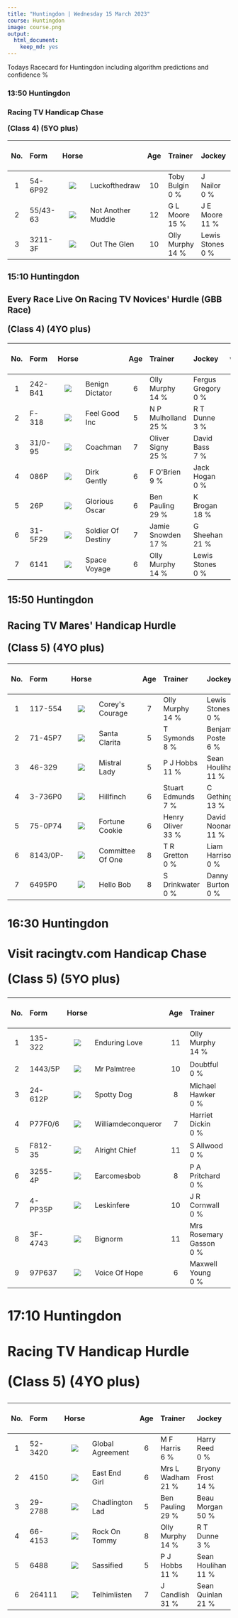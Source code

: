 ```yaml
---
title: "Huntingdon | Wednesday 15 March 2023"
course: Huntingdon
image: course.png
output:
  html_document:
    keep_md: yes
---
```





Todays Racecard for Huntingdon including algorithm predictions and confidence %


<h3>  13:50 Huntingdon <h3> 

Racing TV Handicap Chase 

(Class 4) (5YO plus) 

<div class="table-responsive"> 
<table class="racecard table table-hover" style="width: auto !important; margin-left: auto; margin-right: auto;">
 <thead>
  <tr>
   <th style="text-align:center;"> No. </th>
   <th style="text-align:left;"> Form </th>
   <th style="text-align:center;"> Horse </th>
   <th style="text-align:left;">  </th>
   <th style="text-align:center;"> Age </th>
   <th style="text-align:left;"> Trainer </th>
   <th style="text-align:left;"> Jockey </th>
   <th style="text-align:center;"> weight </th>
   <th style="text-align:center;"> OR <br> DSLR </th>
   <th style="text-align:center;"> VDW <br> Alt VDW </th>
   <th style="text-align:center;"> Pred Score </th>
   <th style="text-align:center;"> Predicted Position </th>
   <th style="text-align:center;"> Win % </th>
  </tr>
 </thead>
<tbody>
  <tr>
   <td style="text-align:center;width: 65px; "> 1 </td>
   <td style="text-align:left;"> 54-6P92 </td>
   <td style="text-align:center;width: 40px; ">  <html><body><img src="https://www.attheraces.com/images/silks/20230315/20230315hun135001.png?v=2"></body></html>
</td>
   <td style="text-align:left;"> Luckofthedraw </td>
   <td style="text-align:center;"> 10 </td>
   <td style="text-align:left;"> Toby Bulgin <br> <div class="badge rounded-pill cool "> 0 % <div> </div>
</div>
</td>
   <td style="text-align:left;"> J Nailor <br> <div class="badge rounded-pill cool "> 0 % <div> </div>
</div>
</td>
   <td style="text-align:center;"> 11-6 </td>
   <td style="text-align:center;"> 110 <br> 7 </td>
   <td style="text-align:center;"> 21 </td>
   <td style="text-align:center;"> -0.196 </td>
   <td style="text-align:center;"> 2 </td>
   <td style="text-align:center;"> <div class="progress" style="height:5px">     <div class="progress-bar rounded-3 bg-primary" role="progressbar" style="width: 58.9% " aria-valuenow="25" aria-valuemin="0" aria-valuemax="100"></div> </div> <br> 58.9% </td>
  </tr>
  <tr>
   <td style="text-align:center;width: 65px; "> 2 </td>
   <td style="text-align:left;"> 55/43-63 </td>
   <td style="text-align:center;width: 40px; ">  <html><body><img src="https://www.attheraces.com/images/silks/20230315/20230315hun135002.png?v=2"></body></html>
</td>
   <td style="text-align:left;"> Not Another Muddle </td>
   <td style="text-align:center;"> 12 </td>
   <td style="text-align:left;"> G L Moore <br> <div class="badge rounded-pill average "> 15 % <div> </div>
</div>
</td>
   <td style="text-align:left;"> J E Moore <br> <div class="badge rounded-pill average "> 11 % <div> </div>
</div>
</td>
   <td style="text-align:center;"> 11-5 </td>
   <td style="text-align:center;"> 109 <br> 18 </td>
   <td style="text-align:center;"> 12 </td>
   <td style="text-align:center;"> 2.454 </td>
   <td style="text-align:center;"> 3 </td>
   <td style="text-align:center;"> <div class="progress" style="height:5px">     <div class="progress-bar rounded-3 bg-primary" role="progressbar" style="width: 4.7% " aria-valuenow="25" aria-valuemin="0" aria-valuemax="100"></div> </div> <br> 4.7% </td>
  </tr>
  <tr>
   <td style="text-align:center;width: 65px; "> 3 </td>
   <td style="text-align:left;"> 3211-3F </td>
   <td style="text-align:center;width: 40px; ">  <html><body><img src="https://www.attheraces.com/images/silks/20230315/20230315hun135003.png?v=2"></body></html>
</td>
   <td style="text-align:left;"> Out The Glen </td>
   <td style="text-align:center;"> 10 </td>
   <td style="text-align:left;"> Olly Murphy <br> <div class="badge rounded-pill average "> 14 % <div> </div>
</div>
</td>
   <td style="text-align:left;"> Lewis Stones  <br> <div class="badge rounded-pill cool "> 0 % <div> </div>
</div>
</td>
   <td style="text-align:center;"> 11-2 </td>
   <td style="text-align:center;"> 106 <br> 38 </td>
   <td style="text-align:center;"> 14 </td>
   <td style="text-align:center;"> -0.412 </td>
   <td style="text-align:center;"> 1 </td>
   <td style="text-align:center;"> <div class="progress" style="height:5px">     <div class="progress-bar rounded-3 bg-primary" role="progressbar" style="width: 36.4% " aria-valuenow="25" aria-valuemin="0" aria-valuemax="100"></div> </div> <br> 36.4% </td>
  </tr>
</tbody>
</table><div>
<h3>  15:10 Huntingdon <h3> 

Every Race Live On Racing TV Novices' Hurdle (GBB Race) 

(Class 4) (4YO plus) 

<div class="table-responsive"> 
<table class="racecard table table-hover" style="width: auto !important; margin-left: auto; margin-right: auto;">
 <thead>
  <tr>
   <th style="text-align:center;"> No. </th>
   <th style="text-align:left;"> Form </th>
   <th style="text-align:center;"> Horse </th>
   <th style="text-align:left;">  </th>
   <th style="text-align:center;"> Age </th>
   <th style="text-align:left;"> Trainer </th>
   <th style="text-align:left;"> Jockey </th>
   <th style="text-align:center;"> weight </th>
   <th style="text-align:center;"> OR <br> DSLR </th>
   <th style="text-align:center;"> VDW <br> Alt VDW </th>
   <th style="text-align:center;"> Pred Score </th>
   <th style="text-align:center;"> Predicted Position </th>
   <th style="text-align:center;"> Win % </th>
  </tr>
 </thead>
<tbody>
  <tr>
   <td style="text-align:center;width: 65px; "> 1 </td>
   <td style="text-align:left;"> 242-B41 </td>
   <td style="text-align:center;width: 40px; ">  <html><body><img src="https://www.attheraces.com/images/silks/20230315/20230315hun151001.png?v=2"></body></html>
</td>
   <td style="text-align:left;"> Benign Dictator </td>
   <td style="text-align:center;"> 6 </td>
   <td style="text-align:left;"> Olly Murphy <br> <div class="badge rounded-pill average "> 14 % <div> </div>
</div>
</td>
   <td style="text-align:left;"> Fergus Gregory <br> <div class="badge rounded-pill cool "> 0 % <div> </div>
</div>
</td>
   <td style="text-align:center;"> 11-12 </td>
   <td style="text-align:center;"> 119 <br> 32 </td>
   <td style="text-align:center;"> 15 </td>
   <td style="text-align:center;"> -3.640 </td>
   <td style="text-align:center;"> 1 </td>
   <td style="text-align:center;"> <div class="progress" style="height:5px">     <div class="progress-bar rounded-3 bg-primary" role="progressbar" style="width: 79.8% " aria-valuenow="25" aria-valuemin="0" aria-valuemax="100"></div> </div> <br> 79.8% </td>
  </tr>
  <tr>
   <td style="text-align:center;width: 65px; "> 2 </td>
   <td style="text-align:left;"> F-318 </td>
   <td style="text-align:center;width: 40px; ">  <html><body><img src="https://www.attheraces.com/images/silks/20230315/20230315hun151002.png?v=2"></body></html>
</td>
   <td style="text-align:left;"> Feel Good Inc </td>
   <td style="text-align:center;"> 5 </td>
   <td style="text-align:left;"> N P Mulholland <br> <div class="badge rounded-pill hot "> 25 % <div> </div>
</div>
</td>
   <td style="text-align:left;"> R T Dunne <br> <div class="badge rounded-pill cool "> 3 % <div> </div>
</div>
</td>
   <td style="text-align:center;"> 11-12 </td>
   <td style="text-align:center;"> 0 <br> 25 </td>
   <td style="text-align:center;"> 12 </td>
   <td style="text-align:center;"> -2.454 </td>
   <td style="text-align:center;"> 3 </td>
   <td style="text-align:center;"> <div class="progress" style="height:5px">     <div class="progress-bar rounded-3 bg-primary" role="progressbar" style="width: 0% " aria-valuenow="25" aria-valuemin="0" aria-valuemax="100"></div> </div> <br> 0% </td>
  </tr>
  <tr>
   <td style="text-align:center;width: 65px; "> 3 </td>
   <td style="text-align:left;"> 31/0-95 </td>
   <td style="text-align:center;width: 40px; ">  <html><body><img src="https://www.attheraces.com/images/silks/20230315/20230315hun151003.png?v=2"></body></html>
</td>
   <td style="text-align:left;"> Coachman </td>
   <td style="text-align:center;"> 7 </td>
   <td style="text-align:left;"> Oliver Signy <br> <div class="badge rounded-pill hot "> 25 % <div> </div>
</div>
</td>
   <td style="text-align:left;"> David Bass <br> <div class="badge rounded-pill cool "> 7 % <div> </div>
</div>
</td>
   <td style="text-align:center;"> 11-5 </td>
   <td style="text-align:center;"> 0 <br> 60 </td>
   <td style="text-align:center;"> 24 </td>
   <td style="text-align:center;"> -2.238 </td>
   <td style="text-align:center;"> 4 </td>
   <td style="text-align:center;"> <div class="progress" style="height:5px">     <div class="progress-bar rounded-3 bg-primary" role="progressbar" style="width: 11.5% " aria-valuenow="25" aria-valuemin="0" aria-valuemax="100"></div> </div> <br> 11.5% </td>
  </tr>
  <tr>
   <td style="text-align:center;width: 65px; "> 4 </td>
   <td style="text-align:left;"> 086P </td>
   <td style="text-align:center;width: 40px; ">  <html><body><img src="https://www.attheraces.com/images/silks/20230315/20230315hun151004.png?v=2"></body></html>
</td>
   <td style="text-align:left;"> Dirk Gently </td>
   <td style="text-align:center;"> 6 </td>
   <td style="text-align:left;"> F O'Brien <br> <div class="badge rounded-pill cool "> 9 % <div> </div>
</div>
</td>
   <td style="text-align:left;"> Jack Hogan  <br> <div class="badge rounded-pill cool "> 0 % <div> </div>
</div>
</td>
   <td style="text-align:center;"> 11-5 </td>
   <td style="text-align:center;"> 0 <br> 18 </td>
   <td style="text-align:center;"> 24 </td>
   <td style="text-align:center;"> 1.017 </td>
   <td style="text-align:center;"> 7 </td>
   <td style="text-align:center;"> <div class="progress" style="height:5px">     <div class="progress-bar rounded-3 bg-primary" role="progressbar" style="width: 0% " aria-valuenow="25" aria-valuemin="0" aria-valuemax="100"></div> </div> <br> 0% </td>
  </tr>
  <tr>
   <td style="text-align:center;width: 65px; "> 5 </td>
   <td style="text-align:left;"> 26P </td>
   <td style="text-align:center;width: 40px; ">  <html><body><img src="https://www.attheraces.com/images/silks/20230315/20230315hun151005.png?v=2"></body></html>
</td>
   <td style="text-align:left;"> Glorious Oscar </td>
   <td style="text-align:center;"> 6 </td>
   <td style="text-align:left;"> Ben Pauling <br> <div class="badge rounded-pill hot "> 29 % <div> </div>
</div>
</td>
   <td style="text-align:left;"> K Brogan <br> <div class="badge rounded-pill average "> 18 % <div> </div>
</div>
</td>
   <td style="text-align:center;"> 11-5 </td>
   <td style="text-align:center;"> 0 <br> 73 </td>
   <td style="text-align:center;"> 18 </td>
   <td style="text-align:center;"> -2.047 </td>
   <td style="text-align:center;"> 5 </td>
   <td style="text-align:center;"> <div class="progress" style="height:5px">     <div class="progress-bar rounded-3 bg-primary" role="progressbar" style="width: 0% " aria-valuenow="25" aria-valuemin="0" aria-valuemax="100"></div> </div> <br> 0% </td>
  </tr>
  <tr>
   <td style="text-align:center;width: 65px; "> 6 </td>
   <td style="text-align:left;"> 31-5F29 </td>
   <td style="text-align:center;width: 40px; ">  <html><body><img src="https://www.attheraces.com/images/silks/20230315/20230315hun151006.png?v=2"></body></html>
</td>
   <td style="text-align:left;"> Soldier Of Destiny </td>
   <td style="text-align:center;"> 7 </td>
   <td style="text-align:left;"> Jamie Snowden <br> <div class="badge rounded-pill average "> 17 % <div> </div>
</div>
</td>
   <td style="text-align:left;"> G Sheehan <br> <div class="badge rounded-pill hot "> 21 % <div> </div>
</div>
</td>
   <td style="text-align:center;"> 11-5 </td>
   <td style="text-align:center;"> 122 <br> 47 </td>
   <td style="text-align:center;"> 21 </td>
   <td style="text-align:center;"> 0.713 </td>
   <td style="text-align:center;"> 6 </td>
   <td style="text-align:center;"> <div class="progress" style="height:5px">     <div class="progress-bar rounded-3 bg-primary" role="progressbar" style="width: 0% " aria-valuenow="25" aria-valuemin="0" aria-valuemax="100"></div> </div> <br> 0% </td>
  </tr>
  <tr>
   <td style="text-align:center;width: 65px; "> 7 </td>
   <td style="text-align:left;"> 6141 </td>
   <td style="text-align:center;width: 40px; ">  <html><body><img src="https://www.attheraces.com/images/silks/20230315/20230315hun151007.png?v=2"></body></html>
</td>
   <td style="text-align:left;"> Space Voyage </td>
   <td style="text-align:center;"> 6 </td>
   <td style="text-align:left;"> Olly Murphy <br> <div class="badge rounded-pill average "> 14 % <div> </div>
</div>
</td>
   <td style="text-align:left;"> Lewis Stones  <br> <div class="badge rounded-pill cool "> 0 % <div> </div>
</div>
</td>
   <td style="text-align:center;"> 11-5 </td>
   <td style="text-align:center;"> 117 <br> 43 </td>
   <td style="text-align:center;"> 6 </td>
   <td style="text-align:center;"> -3.067 </td>
   <td style="text-align:center;"> 2 </td>
   <td style="text-align:center;"> <div class="progress" style="height:5px">     <div class="progress-bar rounded-3 bg-primary" role="progressbar" style="width: 8.7% " aria-valuenow="25" aria-valuemin="0" aria-valuemax="100"></div> </div> <br> 8.7% </td>
  </tr>
</tbody>
</table><div>
<h3>  15:50 Huntingdon <h3> 

Racing TV Mares' Handicap Hurdle 

(Class 5) (4YO plus) 

<div class="table-responsive"> 
<table class="racecard table table-hover" style="width: auto !important; margin-left: auto; margin-right: auto;">
 <thead>
  <tr>
   <th style="text-align:center;"> No. </th>
   <th style="text-align:left;"> Form </th>
   <th style="text-align:center;"> Horse </th>
   <th style="text-align:left;">  </th>
   <th style="text-align:center;"> Age </th>
   <th style="text-align:left;"> Trainer </th>
   <th style="text-align:left;"> Jockey </th>
   <th style="text-align:center;"> weight </th>
   <th style="text-align:center;"> OR <br> DSLR </th>
   <th style="text-align:center;"> VDW <br> Alt VDW </th>
   <th style="text-align:center;"> Pred Score </th>
   <th style="text-align:center;"> Predicted Position </th>
   <th style="text-align:center;"> Win % </th>
  </tr>
 </thead>
<tbody>
  <tr>
   <td style="text-align:center;width: 65px; "> 1 </td>
   <td style="text-align:left;"> 117-554 </td>
   <td style="text-align:center;width: 40px; ">  <html><body><img src="https://www.attheraces.com/images/silks/20230315/20230315hun155001.png?v=2"></body></html>
</td>
   <td style="text-align:left;"> Corey's Courage </td>
   <td style="text-align:center;"> 7 </td>
   <td style="text-align:left;"> Olly Murphy <br> <div class="badge rounded-pill average "> 14 % <div> </div>
</div>
</td>
   <td style="text-align:left;"> Lewis Stones  <br> <div class="badge rounded-pill cool "> 0 % <div> </div>
</div>
</td>
   <td style="text-align:center;"> 12-2 </td>
   <td style="text-align:center;"> 107 <br> 42 </td>
   <td style="text-align:center;"> 14 </td>
   <td style="text-align:center;"> -2.541 </td>
   <td style="text-align:center;"> 2 </td>
   <td style="text-align:center;"> <div class="progress" style="height:5px">     <div class="progress-bar rounded-3 bg-primary" role="progressbar" style="width: 25.8% " aria-valuenow="25" aria-valuemin="0" aria-valuemax="100"></div> </div> <br> 25.8% </td>
  </tr>
  <tr>
   <td style="text-align:center;width: 65px; "> 2 </td>
   <td style="text-align:left;"> 71-45P7 </td>
   <td style="text-align:center;width: 40px; ">  <html><body><img src="https://www.attheraces.com/images/silks/20230315/20230315hun155002.png?v=2"></body></html>
</td>
   <td style="text-align:left;"> Santa Clarita </td>
   <td style="text-align:center;"> 5 </td>
   <td style="text-align:left;"> T Symonds <br> <div class="badge rounded-pill cool "> 8 % <div> </div>
</div>
</td>
   <td style="text-align:left;"> Benjamin Poste <br> <div class="badge rounded-pill cool "> 6 % <div> </div>
</div>
</td>
   <td style="text-align:center;"> 11-13 </td>
   <td style="text-align:center;"> 104 <br> 42 </td>
   <td style="text-align:center;"> 22 </td>
   <td style="text-align:center;"> -0.943 </td>
   <td style="text-align:center;"> 5 </td>
   <td style="text-align:center;"> <div class="progress" style="height:5px">     <div class="progress-bar rounded-3 bg-primary" role="progressbar" style="width: 0.1% " aria-valuenow="25" aria-valuemin="0" aria-valuemax="100"></div> </div> <br> 0.1% </td>
  </tr>
  <tr>
   <td style="text-align:center;width: 65px; "> 3 </td>
   <td style="text-align:left;"> 46-329 </td>
   <td style="text-align:center;width: 40px; ">  <html><body><img src="https://www.attheraces.com/images/silks/20230315/20230315hun155003.png?v=2"></body></html>
</td>
   <td style="text-align:left;"> Mistral Lady </td>
   <td style="text-align:center;"> 5 </td>
   <td style="text-align:left;"> P J Hobbs <br> <div class="badge rounded-pill average "> 11 % <div> </div>
</div>
</td>
   <td style="text-align:left;"> Sean Houlihan <br> <div class="badge rounded-pill average "> 11 % <div> </div>
</div>
</td>
   <td style="text-align:center;"> 11-12 </td>
   <td style="text-align:center;"> 103 <br> 84 </td>
   <td style="text-align:center;"> 14 </td>
   <td style="text-align:center;"> -2.583 </td>
   <td style="text-align:center;"> 1 </td>
   <td style="text-align:center;"> <div class="progress" style="height:5px">     <div class="progress-bar rounded-3 bg-primary" role="progressbar" style="width: 74.1% " aria-valuenow="25" aria-valuemin="0" aria-valuemax="100"></div> </div> <br> 74.1% </td>
  </tr>
  <tr>
   <td style="text-align:center;width: 65px; "> 4 </td>
   <td style="text-align:left;"> 3-736P0 </td>
   <td style="text-align:center;width: 40px; ">  <html><body><img src="https://www.attheraces.com/images/silks/20230315/20230315hun155004.png?v=2"></body></html>
</td>
   <td style="text-align:left;"> Hillfinch </td>
   <td style="text-align:center;"> 6 </td>
   <td style="text-align:left;"> Stuart Edmunds <br> <div class="badge rounded-pill cool "> 7 % <div> </div>
</div>
</td>
   <td style="text-align:left;"> C Gethings <br> <div class="badge rounded-pill average "> 13 % <div> </div>
</div>
</td>
   <td style="text-align:center;"> 11-4 </td>
   <td style="text-align:center;"> 95 <br> 47 </td>
   <td style="text-align:center;"> 26 </td>
   <td style="text-align:center;"> -0.559 </td>
   <td style="text-align:center;"> 6 </td>
   <td style="text-align:center;"> <div class="progress" style="height:5px">     <div class="progress-bar rounded-3 bg-primary" role="progressbar" style="width: 0% " aria-valuenow="25" aria-valuemin="0" aria-valuemax="100"></div> </div> <br> 0% </td>
  </tr>
  <tr>
   <td style="text-align:center;width: 65px; "> 5 </td>
   <td style="text-align:left;"> 75-0P74 </td>
   <td style="text-align:center;width: 40px; ">  <html><body><img src="https://www.attheraces.com/images/silks/20230315/20230315hun155005.png?v=2"></body></html>
</td>
   <td style="text-align:left;"> Fortune Cookie </td>
   <td style="text-align:center;"> 6 </td>
   <td style="text-align:left;"> Henry Oliver <br> <div class="badge rounded-pill hot "> 33 % <div> </div>
</div>
</td>
   <td style="text-align:left;"> David Noonan <br> <div class="badge rounded-pill average "> 11 % <div> </div>
</div>
</td>
   <td style="text-align:center;"> 10-13 </td>
   <td style="text-align:center;"> 90 <br> 42 </td>
   <td style="text-align:center;"> 21 </td>
   <td style="text-align:center;"> -1.612 </td>
   <td style="text-align:center;"> 3 </td>
   <td style="text-align:center;"> <div class="progress" style="height:5px">     <div class="progress-bar rounded-3 bg-primary" role="progressbar" style="width: 0% " aria-valuenow="25" aria-valuemin="0" aria-valuemax="100"></div> </div> <br> 0% </td>
  </tr>
  <tr>
   <td style="text-align:center;width: 65px; "> 6 </td>
   <td style="text-align:left;"> 8143/0P- </td>
   <td style="text-align:center;width: 40px; ">  <html><body><img src="https://www.attheraces.com/images/silks/20230315/20230315hun155006.png?v=2"></body></html>
</td>
   <td style="text-align:left;"> Committee Of One </td>
   <td style="text-align:center;"> 8 </td>
   <td style="text-align:left;"> T R Gretton <br> <div class="badge rounded-pill cool "> 0 % <div> </div>
</div>
</td>
   <td style="text-align:left;"> Liam Harrison  <br> <div class="badge rounded-pill cool "> 0 % <div> </div>
</div>
</td>
   <td style="text-align:center;"> 10-5 </td>
   <td style="text-align:center;"> 82 <br> 439 </td>
   <td style="text-align:center;"> 23 </td>
   <td style="text-align:center;"> 0.038 </td>
   <td style="text-align:center;"> 7 </td>
   <td style="text-align:center;"> <div class="progress" style="height:5px">     <div class="progress-bar rounded-3 bg-primary" role="progressbar" style="width: 0% " aria-valuenow="25" aria-valuemin="0" aria-valuemax="100"></div> </div> <br> 0% </td>
  </tr>
  <tr>
   <td style="text-align:center;width: 65px; "> 7 </td>
   <td style="text-align:left;"> 6495P0 </td>
   <td style="text-align:center;width: 40px; ">  <html><body><img src="https://www.attheraces.com/images/silks/20230315/20230315hun155007.png?v=2"></body></html>
</td>
   <td style="text-align:left;"> Hello Bob </td>
   <td style="text-align:center;"> 8 </td>
   <td style="text-align:left;"> S Drinkwater <br> <div class="badge rounded-pill cool "> 0 % <div> </div>
</div>
</td>
   <td style="text-align:left;"> Danny Burton  <br> <div class="badge rounded-pill cool "> 0 % <div> </div>
</div>
</td>
   <td style="text-align:center;"> 10-3 </td>
   <td style="text-align:center;"> 80 <br> 10 </td>
   <td style="text-align:center;"> 25 </td>
   <td style="text-align:center;"> -1.236 </td>
   <td style="text-align:center;"> 4 </td>
   <td style="text-align:center;"> <div class="progress" style="height:5px">     <div class="progress-bar rounded-3 bg-primary" role="progressbar" style="width: 0% " aria-valuenow="25" aria-valuemin="0" aria-valuemax="100"></div> </div> <br> 0% </td>
  </tr>
</tbody>
</table><div>
<h3>  16:30 Huntingdon <h3> 

Visit racingtv.com Handicap Chase 

(Class 5) (5YO plus) 

<div class="table-responsive"> 
<table class="racecard table table-hover" style="width: auto !important; margin-left: auto; margin-right: auto;">
 <thead>
  <tr>
   <th style="text-align:center;"> No. </th>
   <th style="text-align:left;"> Form </th>
   <th style="text-align:center;"> Horse </th>
   <th style="text-align:left;">  </th>
   <th style="text-align:center;"> Age </th>
   <th style="text-align:left;"> Trainer </th>
   <th style="text-align:left;"> Jockey </th>
   <th style="text-align:center;"> weight </th>
   <th style="text-align:center;"> OR <br> DSLR </th>
   <th style="text-align:center;"> VDW <br> Alt VDW </th>
   <th style="text-align:center;"> Pred Score </th>
   <th style="text-align:center;"> Predicted Position </th>
   <th style="text-align:center;"> Win % </th>
  </tr>
 </thead>
<tbody>
  <tr>
   <td style="text-align:center;width: 65px; "> 1 </td>
   <td style="text-align:left;"> 135-322 </td>
   <td style="text-align:center;width: 40px; ">  <html><body><img src="https://www.attheraces.com/images/silks/20230315/20230315hun163001.png?v=2"></body></html>
</td>
   <td style="text-align:left;"> Enduring Love </td>
   <td style="text-align:center;"> 11 </td>
   <td style="text-align:left;"> Olly Murphy <br> <div class="badge rounded-pill average "> 14 % <div> </div>
</div>
</td>
   <td style="text-align:left;"> Fergus Gregory <br> <div class="badge rounded-pill cool "> 0 % <div> </div>
</div>
</td>
   <td style="text-align:center;"> 12-0 </td>
   <td style="text-align:center;"> 95 <br> 44 </td>
   <td style="text-align:center;"> 7 </td>
   <td style="text-align:center;"> 0.357 </td>
   <td style="text-align:center;"> 9 </td>
   <td style="text-align:center;"> <div class="progress" style="height:5px">     <div class="progress-bar rounded-3 bg-primary" role="progressbar" style="width: 0% " aria-valuenow="25" aria-valuemin="0" aria-valuemax="100"></div> </div> <br> 0% </td>
  </tr>
  <tr>
   <td style="text-align:center;width: 65px; "> 2 </td>
   <td style="text-align:left;"> 1443/5P </td>
   <td style="text-align:center;width: 40px; ">  <html><body><img src="https://www.attheraces.com/images/silks/20230315/20230315hun163002.png?v=2"></body></html>
</td>
   <td style="text-align:left;"> Mr Palmtree </td>
   <td style="text-align:center;"> 10 </td>
   <td style="text-align:left;"> Doubtful <br> <div class="badge rounded-pill cool "> 0 % <div> </div>
</div>
</td>
   <td style="text-align:left;"> NA <br> <div class="badge rounded-pill cool "> 0 % <div> </div>
</div>
</td>
   <td style="text-align:center;"> 11-12 </td>
   <td style="text-align:center;"> 93 <br> 19 </td>
   <td style="text-align:center;"> 18 </td>
   <td style="text-align:center;"> -0.846 </td>
   <td style="text-align:center;"> 7 </td>
   <td style="text-align:center;"> <div class="progress" style="height:5px">     <div class="progress-bar rounded-3 bg-primary" role="progressbar" style="width: 0% " aria-valuenow="25" aria-valuemin="0" aria-valuemax="100"></div> </div> <br> 0% </td>
  </tr>
  <tr>
   <td style="text-align:center;width: 65px; "> 3 </td>
   <td style="text-align:left;"> 24-612P </td>
   <td style="text-align:center;width: 40px; ">  <html><body><img src="https://www.attheraces.com/images/silks/20230315/20230315hun163003.png?v=2"></body></html>
</td>
   <td style="text-align:left;"> Spotty Dog </td>
   <td style="text-align:center;"> 8 </td>
   <td style="text-align:left;"> Michael Hawker <br> <div class="badge rounded-pill cool "> 0 % <div> </div>
</div>
</td>
   <td style="text-align:left;"> Liam Harrison  <br> <div class="badge rounded-pill cool "> 0 % <div> </div>
</div>
</td>
   <td style="text-align:center;"> 11-12 </td>
   <td style="text-align:center;"> 93 <br> 18 </td>
   <td style="text-align:center;"> 13 </td>
   <td style="text-align:center;"> -1.434 </td>
   <td style="text-align:center;"> 5 </td>
   <td style="text-align:center;"> <div class="progress" style="height:5px">     <div class="progress-bar rounded-3 bg-primary" role="progressbar" style="width: 0% " aria-valuenow="25" aria-valuemin="0" aria-valuemax="100"></div> </div> <br> 0% </td>
  </tr>
  <tr>
   <td style="text-align:center;width: 65px; "> 4 </td>
   <td style="text-align:left;"> P77F0/6 </td>
   <td style="text-align:center;width: 40px; ">  <html><body><img src="https://www.attheraces.com/images/silks/20230315/20230315hun163004.png?v=2"></body></html>
</td>
   <td style="text-align:left;"> Williamdeconqueror </td>
   <td style="text-align:center;"> 7 </td>
   <td style="text-align:left;"> Harriet Dickin <br> <div class="badge rounded-pill cool "> 0 % <div> </div>
</div>
</td>
   <td style="text-align:left;"> James Best <br> <div class="badge rounded-pill cool "> 7 % <div> </div>
</div>
</td>
   <td style="text-align:center;"> 11-6 </td>
   <td style="text-align:center;"> 87 <br> 36 </td>
   <td style="text-align:center;"> 26 </td>
   <td style="text-align:center;"> -1.147 </td>
   <td style="text-align:center;"> 6 </td>
   <td style="text-align:center;"> <div class="progress" style="height:5px">     <div class="progress-bar rounded-3 bg-primary" role="progressbar" style="width: 8.1% " aria-valuenow="25" aria-valuemin="0" aria-valuemax="100"></div> </div> <br> 8.1% </td>
  </tr>
  <tr>
   <td style="text-align:center;width: 65px; "> 5 </td>
   <td style="text-align:left;"> F812-35 </td>
   <td style="text-align:center;width: 40px; ">  <html><body><img src="https://www.attheraces.com/images/silks/20230315/20230315hun163005.png?v=2"></body></html>
</td>
   <td style="text-align:left;"> Alright Chief </td>
   <td style="text-align:center;"> 11 </td>
   <td style="text-align:left;"> S Allwood <br> <div class="badge rounded-pill cool "> 0 % <div> </div>
</div>
</td>
   <td style="text-align:left;"> C J Todd <br> <div class="badge rounded-pill cool "> 0 % <div> </div>
</div>
</td>
   <td style="text-align:center;"> 11-4 </td>
   <td style="text-align:center;"> 85 <br> 61 </td>
   <td style="text-align:center;"> 10 </td>
   <td style="text-align:center;"> -2.196 </td>
   <td style="text-align:center;"> 4 </td>
   <td style="text-align:center;"> <div class="progress" style="height:5px">     <div class="progress-bar rounded-3 bg-primary" role="progressbar" style="width: 1.2% " aria-valuenow="25" aria-valuemin="0" aria-valuemax="100"></div> </div> <br> 1.2% </td>
  </tr>
  <tr>
   <td style="text-align:center;width: 65px; "> 6 </td>
   <td style="text-align:left;"> 3255-4P </td>
   <td style="text-align:center;width: 40px; ">  <html><body><img src="https://www.attheraces.com/images/silks/20230315/20230315hun163006.png?v=2"></body></html>
</td>
   <td style="text-align:left;"> Earcomesbob </td>
   <td style="text-align:center;"> 8 </td>
   <td style="text-align:left;"> P A Pritchard <br> <div class="badge rounded-pill cool "> 0 % <div> </div>
</div>
</td>
   <td style="text-align:left;"> Miss Alice Stevens  <br> <div class="badge rounded-pill cool "> 0 % <div> </div>
</div>
</td>
   <td style="text-align:center;"> 10-9 </td>
   <td style="text-align:center;"> 76 <br> 47 </td>
   <td style="text-align:center;"> 19 </td>
   <td style="text-align:center;"> -2.230 </td>
   <td style="text-align:center;"> 3 </td>
   <td style="text-align:center;"> <div class="progress" style="height:5px">     <div class="progress-bar rounded-3 bg-primary" role="progressbar" style="width: 8.7% " aria-valuenow="25" aria-valuemin="0" aria-valuemax="100"></div> </div> <br> 8.7% </td>
  </tr>
  <tr>
   <td style="text-align:center;width: 65px; "> 7 </td>
   <td style="text-align:left;"> 4-PP35P </td>
   <td style="text-align:center;width: 40px; ">  <html><body><img src="https://www.attheraces.com/images/silks/20230315/20230315hun163007.png?v=2"></body></html>
</td>
   <td style="text-align:left;"> Leskinfere </td>
   <td style="text-align:center;"> 10 </td>
   <td style="text-align:left;"> J R Cornwall <br> <div class="badge rounded-pill cool "> 0 % <div> </div>
</div>
</td>
   <td style="text-align:left;"> Charlie Hammond <br> <div class="badge rounded-pill average "> 19 % <div> </div>
</div>
</td>
   <td style="text-align:center;"> 10-8 </td>
   <td style="text-align:center;"> 75 <br> 10 </td>
   <td style="text-align:center;"> 18 </td>
   <td style="text-align:center;"> 0.003 </td>
   <td style="text-align:center;"> 8 </td>
   <td style="text-align:center;"> <div class="progress" style="height:5px">     <div class="progress-bar rounded-3 bg-primary" role="progressbar" style="width: 0% " aria-valuenow="25" aria-valuemin="0" aria-valuemax="100"></div> </div> <br> 0% </td>
  </tr>
  <tr>
   <td style="text-align:center;width: 65px; "> 8 </td>
   <td style="text-align:left;"> 3F-4743 </td>
   <td style="text-align:center;width: 40px; ">  <html><body><img src="https://www.attheraces.com/images/silks/20230315/20230315hun163008.png?v=2"></body></html>
</td>
   <td style="text-align:left;"> Bignorm </td>
   <td style="text-align:center;"> 11 </td>
   <td style="text-align:left;"> Mrs Rosemary Gasson <br> <div class="badge rounded-pill cool "> 0 % <div> </div>
</div>
</td>
   <td style="text-align:left;"> Benjamin Poste <br> <div class="badge rounded-pill cool "> 6 % <div> </div>
</div>
</td>
   <td style="text-align:center;"> 10-7 </td>
   <td style="text-align:center;"> 74 <br> 18 </td>
   <td style="text-align:center;"> 14 </td>
   <td style="text-align:center;"> -2.301 </td>
   <td style="text-align:center;"> 2 </td>
   <td style="text-align:center;"> <div class="progress" style="height:5px">     <div class="progress-bar rounded-3 bg-primary" role="progressbar" style="width: 0.3% " aria-valuenow="25" aria-valuemin="0" aria-valuemax="100"></div> </div> <br> 0.3% </td>
  </tr>
  <tr>
   <td style="text-align:center;width: 65px; "> 9 </td>
   <td style="text-align:left;"> 97P637 </td>
   <td style="text-align:center;width: 40px; ">  <html><body><img src="https://www.attheraces.com/images/silks/20230315/20230315hun163009.png?v=2"></body></html>
</td>
   <td style="text-align:left;"> Voice Of Hope </td>
   <td style="text-align:center;"> 6 </td>
   <td style="text-align:left;"> Maxwell Young <br> <div class="badge rounded-pill cool "> 0 % <div> </div>
</div>
</td>
   <td style="text-align:left;"> Tabitha Worsley  <br> <div class="badge rounded-pill cool "> 0 % <div> </div>
</div>
</td>
   <td style="text-align:center;"> 10-7 </td>
   <td style="text-align:center;"> 74 <br> 41 </td>
   <td style="text-align:center;"> 16 </td>
   <td style="text-align:center;"> -3.775 </td>
   <td style="text-align:center;"> 1 </td>
   <td style="text-align:center;"> <div class="progress" style="height:5px">     <div class="progress-bar rounded-3 bg-primary" role="progressbar" style="width: 81.7% " aria-valuenow="25" aria-valuemin="0" aria-valuemax="100"></div> </div> <br> 81.7% </td>
  </tr>
</tbody>
</table><div>
<h3>  17:10 Huntingdon <h3> 

Racing TV Handicap Hurdle 

(Class 5) (4YO plus) 

<div class="table-responsive"> 
<table class="racecard table table-hover" style="width: auto !important; margin-left: auto; margin-right: auto;">
 <thead>
  <tr>
   <th style="text-align:center;"> No. </th>
   <th style="text-align:left;"> Form </th>
   <th style="text-align:center;"> Horse </th>
   <th style="text-align:left;">  </th>
   <th style="text-align:center;"> Age </th>
   <th style="text-align:left;"> Trainer </th>
   <th style="text-align:left;"> Jockey </th>
   <th style="text-align:center;"> weight </th>
   <th style="text-align:center;"> OR <br> DSLR </th>
   <th style="text-align:center;"> VDW <br> Alt VDW </th>
   <th style="text-align:center;"> Pred Score </th>
   <th style="text-align:center;"> Predicted Position </th>
   <th style="text-align:center;"> Win % </th>
  </tr>
 </thead>
<tbody>
  <tr>
   <td style="text-align:center;width: 65px; "> 1 </td>
   <td style="text-align:left;"> 52-3420 </td>
   <td style="text-align:center;width: 40px; ">  <html><body><img src="https://www.attheraces.com/images/silks/20230315/20230315hun171001.png?v=2"></body></html>
</td>
   <td style="text-align:left;"> Global Agreement </td>
   <td style="text-align:center;"> 6 </td>
   <td style="text-align:left;"> M F Harris <br> <div class="badge rounded-pill cool "> 6 % <div> </div>
</div>
</td>
   <td style="text-align:left;"> Harry Reed <br> <div class="badge rounded-pill cool "> 0 % <div> </div>
</div>
</td>
   <td style="text-align:center;"> 12-0 </td>
   <td style="text-align:center;"> 99 <br> 42 </td>
   <td style="text-align:center;"> 16 </td>
   <td style="text-align:center;"> -0.283 </td>
   <td style="text-align:center;"> 5 </td>
   <td style="text-align:center;"> <div class="progress" style="height:5px">     <div class="progress-bar rounded-3 bg-primary" role="progressbar" style="width: 22.5% " aria-valuenow="25" aria-valuemin="0" aria-valuemax="100"></div> </div> <br> 22.5% </td>
  </tr>
  <tr>
   <td style="text-align:center;width: 65px; "> 2 </td>
   <td style="text-align:left;"> 4150 </td>
   <td style="text-align:center;width: 40px; ">  <html><body><img src="https://www.attheraces.com/images/silks/20230315/20230315hun171002.png?v=2"></body></html>
</td>
   <td style="text-align:left;"> East End Girl </td>
   <td style="text-align:center;"> 6 </td>
   <td style="text-align:left;"> Mrs L Wadham <br> <div class="badge rounded-pill hot "> 21 % <div> </div>
</div>
</td>
   <td style="text-align:left;"> Bryony Frost <br> <div class="badge rounded-pill average "> 14 % <div> </div>
</div>
</td>
   <td style="text-align:center;"> 12-0 </td>
   <td style="text-align:center;"> 99 <br> 47 </td>
   <td style="text-align:center;"> 16 </td>
   <td style="text-align:center;"> -0.611 </td>
   <td style="text-align:center;"> 3 </td>
   <td style="text-align:center;"> <div class="progress" style="height:5px">     <div class="progress-bar rounded-3 bg-primary" role="progressbar" style="width: 0.1% " aria-valuenow="25" aria-valuemin="0" aria-valuemax="100"></div> </div> <br> 0.1% </td>
  </tr>
  <tr>
   <td style="text-align:center;width: 65px; "> 3 </td>
   <td style="text-align:left;"> 29-2788 </td>
   <td style="text-align:center;width: 40px; ">  <html><body><img src="https://www.attheraces.com/images/silks/20230315/20230315hun171003.png?v=2"></body></html>
</td>
   <td style="text-align:left;"> Chadlington Lad </td>
   <td style="text-align:center;"> 5 </td>
   <td style="text-align:left;"> Ben Pauling <br> <div class="badge rounded-pill hot "> 29 % <div> </div>
</div>
</td>
   <td style="text-align:left;"> Beau Morgan  <br> <div class="badge rounded-pill hot "> 50 % <div> </div>
</div>
</td>
   <td style="text-align:center;"> 11-9 </td>
   <td style="text-align:center;"> 94 <br> 21 </td>
   <td style="text-align:center;"> 23 </td>
   <td style="text-align:center;"> -1.177 </td>
   <td style="text-align:center;"> 2 </td>
   <td style="text-align:center;"> <div class="progress" style="height:5px">     <div class="progress-bar rounded-3 bg-primary" role="progressbar" style="width: 43.5% " aria-valuenow="25" aria-valuemin="0" aria-valuemax="100"></div> </div> <br> 43.5% </td>
  </tr>
  <tr>
   <td style="text-align:center;width: 65px; "> 4 </td>
   <td style="text-align:left;"> 66-4153 </td>
   <td style="text-align:center;width: 40px; ">  <html><body><img src="https://www.attheraces.com/images/silks/20230315/20230315hun171004.png?v=2"></body></html>
</td>
   <td style="text-align:left;"> Rock On Tommy </td>
   <td style="text-align:center;"> 8 </td>
   <td style="text-align:left;"> Olly Murphy <br> <div class="badge rounded-pill average "> 14 % <div> </div>
</div>
</td>
   <td style="text-align:left;"> R T Dunne <br> <div class="badge rounded-pill cool "> 3 % <div> </div>
</div>
</td>
   <td style="text-align:center;"> 11-3 </td>
   <td style="text-align:center;"> 88 <br> 231 </td>
   <td style="text-align:center;"> 9 </td>
   <td style="text-align:center;"> 0.530 </td>
   <td style="text-align:center;"> 6 </td>
   <td style="text-align:center;"> <div class="progress" style="height:5px">     <div class="progress-bar rounded-3 bg-primary" role="progressbar" style="width: 0.9% " aria-valuenow="25" aria-valuemin="0" aria-valuemax="100"></div> </div> <br> 0.9% </td>
  </tr>
  <tr>
   <td style="text-align:center;width: 65px; "> 5 </td>
   <td style="text-align:left;"> 6488 </td>
   <td style="text-align:center;width: 40px; ">  <html><body><img src="https://www.attheraces.com/images/silks/20230315/20230315hun171005.png?v=2"></body></html>
</td>
   <td style="text-align:left;"> Sassified </td>
   <td style="text-align:center;"> 5 </td>
   <td style="text-align:left;"> P J Hobbs <br> <div class="badge rounded-pill average "> 11 % <div> </div>
</div>
</td>
   <td style="text-align:left;"> Sean Houlihan <br> <div class="badge rounded-pill average "> 11 % <div> </div>
</div>
</td>
   <td style="text-align:center;"> 11-1 </td>
   <td style="text-align:center;"> 86 <br> 36 </td>
   <td style="text-align:center;"> 20 </td>
   <td style="text-align:center;"> -1.253 </td>
   <td style="text-align:center;"> 1 </td>
   <td style="text-align:center;"> <div class="progress" style="height:5px">     <div class="progress-bar rounded-3 bg-primary" role="progressbar" style="width: 16.7% " aria-valuenow="25" aria-valuemin="0" aria-valuemax="100"></div> </div> <br> 16.7% </td>
  </tr>
  <tr>
   <td style="text-align:center;width: 65px; "> 6 </td>
   <td style="text-align:left;"> 264111 </td>
   <td style="text-align:center;width: 40px; ">  <html><body><img src="https://www.attheraces.com/images/silks/20230315/20230315hun171006.png?v=2"></body></html>
</td>
   <td style="text-align:left;"> Telhimlisten </td>
   <td style="text-align:center;"> 7 </td>
   <td style="text-align:left;"> J Candlish <br> <div class="badge rounded-pill hot "> 31 % <div> </div>
</div>
</td>
   <td style="text-align:left;"> Sean Quinlan <br> <div class="badge rounded-pill hot "> 21 % <div> </div>
</div>
</td>
   <td style="text-align:center;"> 11-8 </td>
   <td style="text-align:center;"> 93 <br> 1 </td>
   <td style="text-align:center;"> 3 </td>
   <td style="text-align:center;"> -0.371 </td>
   <td style="text-align:center;"> 4 </td>
   <td style="text-align:center;"> <div class="progress" style="height:5px">     <div class="progress-bar rounded-3 bg-primary" role="progressbar" style="width: 16.3% " aria-valuenow="25" aria-valuemin="0" aria-valuemax="100"></div> </div> <br> 16.3% </td>
  </tr>
</tbody>
</table><div>



